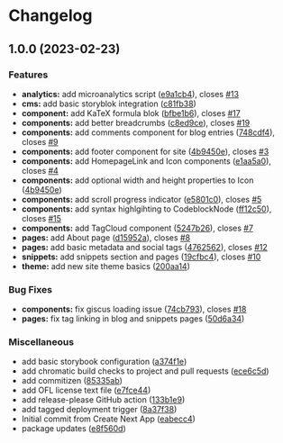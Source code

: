 # Changelog

## 1.0.0 (2023-02-23)


### Features

* **analytics:** add microanalytics script ([e9a1cb4](https://github.com/Zyzle/zyzle.dev/commit/e9a1cb48c5f2a19dbb8feb3d1544ad7a945b84eb)), closes [#13](https://github.com/Zyzle/zyzle.dev/issues/13)
* **cms:** add basic storyblok integration ([c81fb38](https://github.com/Zyzle/zyzle.dev/commit/c81fb38b285c0cd8946b1e9c5af483f6732d002a))
* **component:** add KaTeX formula blok ([bfbe1b6](https://github.com/Zyzle/zyzle.dev/commit/bfbe1b68348e0d1fc39eacf90f3758437f6b8382)), closes [#17](https://github.com/Zyzle/zyzle.dev/issues/17)
* **components:** add better breadcrumbs ([c8ed9ce](https://github.com/Zyzle/zyzle.dev/commit/c8ed9cef2ed8d018ee0cffa94efd5f2bcb273caa)), closes [#19](https://github.com/Zyzle/zyzle.dev/issues/19)
* **components:** add comments component for blog entries ([748cdf4](https://github.com/Zyzle/zyzle.dev/commit/748cdf4a6672c512a2eae2115d666fd40ef10e5d)), closes [#9](https://github.com/Zyzle/zyzle.dev/issues/9)
* **components:** add footer component for site ([4b9450e](https://github.com/Zyzle/zyzle.dev/commit/4b9450e67033bed3f49dfca7a533e42e7dc4f2df)), closes [#3](https://github.com/Zyzle/zyzle.dev/issues/3)
* **components:** add HomepageLink and Icon components ([e1aa5a0](https://github.com/Zyzle/zyzle.dev/commit/e1aa5a02a70fe4cc59a83cad11c76d36d0447ccd)), closes [#4](https://github.com/Zyzle/zyzle.dev/issues/4)
* **components:** add optional width and height properties to Icon ([4b9450e](https://github.com/Zyzle/zyzle.dev/commit/4b9450e67033bed3f49dfca7a533e42e7dc4f2df))
* **components:** add scroll progress indicator ([e5801c0](https://github.com/Zyzle/zyzle.dev/commit/e5801c0e15e731e7f5931ec21153e6792a28f92d)), closes [#5](https://github.com/Zyzle/zyzle.dev/issues/5)
* **components:** add syntax highlgihting to CodeblockNode ([ff12c50](https://github.com/Zyzle/zyzle.dev/commit/ff12c50e04157aa311b38f610c7d150b1a1762a0)), closes [#15](https://github.com/Zyzle/zyzle.dev/issues/15)
* **components:** add TagCloud component ([5247b26](https://github.com/Zyzle/zyzle.dev/commit/5247b2664115866dca1b9ad84386b425bcf520ef)), closes [#7](https://github.com/Zyzle/zyzle.dev/issues/7)
* **pages:** add About page ([d15952a](https://github.com/Zyzle/zyzle.dev/commit/d15952a408330b8342b6be3b11250c4174b6d878)), closes [#8](https://github.com/Zyzle/zyzle.dev/issues/8)
* **pages:** add basic metadata and social tags ([4762562](https://github.com/Zyzle/zyzle.dev/commit/47625622775fc2ae1153ac3407eed79d719c7bcc)), closes [#12](https://github.com/Zyzle/zyzle.dev/issues/12)
* **snippets:** add snippets section and pages ([19cfbc4](https://github.com/Zyzle/zyzle.dev/commit/19cfbc4ed5c15a36e0ec7ae68f386e4b1009304a)), closes [#10](https://github.com/Zyzle/zyzle.dev/issues/10)
* **theme:** add new site theme basics ([200aa14](https://github.com/Zyzle/zyzle.dev/commit/200aa14b42597f64f156a095bb5f2870cd19074e))


### Bug Fixes

* **components:** fix giscus loading issue ([74cb793](https://github.com/Zyzle/zyzle.dev/commit/74cb793563c7e464150ace98be12d1a58b55b812)), closes [#18](https://github.com/Zyzle/zyzle.dev/issues/18)
* **pages:** fix tag linking in blog and snippets pages ([50d6a34](https://github.com/Zyzle/zyzle.dev/commit/50d6a348db64414ebdbb510139f23caa01c60db8))


### Miscellaneous

* add basic storybook configuration ([a374f1e](https://github.com/Zyzle/zyzle.dev/commit/a374f1ed95d1ec54a380f0317b2635f3333f2a79))
* add chromatic build checks to project and pull requests ([ece6c5d](https://github.com/Zyzle/zyzle.dev/commit/ece6c5d4f93a86f49497ae7d1a45850f1a759272))
* add commitizen ([85335ab](https://github.com/Zyzle/zyzle.dev/commit/85335ab6231b22163c54b8b62ccb35244131d72c))
* add OFL license text file ([e7fce44](https://github.com/Zyzle/zyzle.dev/commit/e7fce444e4a1a170b22c8692e15ddd52d88dea54))
* add release-please GitHub action ([133b1e9](https://github.com/Zyzle/zyzle.dev/commit/133b1e961be9ef66a4a4db35bc9917fe626afd67))
* add tagged deployment trigger ([8a37f38](https://github.com/Zyzle/zyzle.dev/commit/8a37f381c1b52ef7d5b34400ae4fd99c6d6b67ae))
* Initial commit from Create Next App ([eabecc4](https://github.com/Zyzle/zyzle.dev/commit/eabecc4df201a304c6c56ff38509fd39e892a166))
* package updates ([e8f560d](https://github.com/Zyzle/zyzle.dev/commit/e8f560dc0ebe9fa6cb31125ed82b9cb157e538b4))
